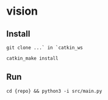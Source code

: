 # vision

## Install


```git clone ...` in `catkin_ws```


```catkin_make install```

## Run
```cd {repo} && python3 -i src/main.py```